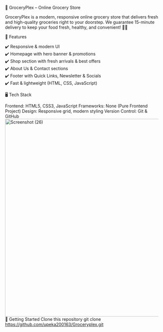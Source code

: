 🛒 GroceryPlex – Online Grocery Store

GroceryPlex is a modern, responsive online grocery store that delivers fresh and high-quality groceries right to your doorstep.
We guarantee 15-minute delivery to keep your food fresh, healthy, and convenient! 🚚💨

📌 Features

✔️ Responsive & modern UI<br>
✔️ Homepage with hero banner & promotions<br>
✔️ Shop section with fresh arrivals & best offers<br>
✔️ About Us & Contact sections<br>
✔️ Footer with Quick Links, Newsletter & Socials<br>
✔️ Fast & lightweight (HTML, CSS, JavaScript)

🖥️ Tech Stack

Frontend: HTML5, CSS3, JavaScript
Frameworks: None (Pure Frontend Project)
Design: Responsive grid, modern styling
Version Control: Git & GitHub
<img width="941" height="649" alt="Screenshot (26)" src="https://github.com/user-attachments/assets/9ac1764a-9dd7-428d-9897-33214a945c02" />
🚀 Getting Started
Clone this repository
git clone https://github.com/upeka200163/Groceryplex.git
